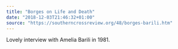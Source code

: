 ```yaml
---
title: "Borges on Life and Death"
date: "2018-12-03T21:46:32+01:00"
source: "https://southerncrossreview.org/48/borges-barili.htm"
---
```


Lovely interview with Amelia Barili in 1981.
